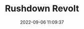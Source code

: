 ---
date: 2022-09-06 11:09:37
title: 'Rushdown Revolt'	
tags: [free]
price: Free	
link: https://store.steampowered.com/app/1376070/Rushdown_Revolt/	
discord: http://discord.gg/rushdownrevolt	
twitter: https://twitter.com/RushdownRevolt
---